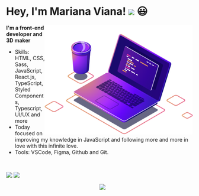 # Hey, I'm Mariana Viana! <img src="https://media.giphy.com/media/hvRJCLFzcasrR4ia7z/giphy.gif" width="30" > 😃
<img src="/computer.png" min-width="400px" max-width="400px" width="400px" align="right" alt="Computador">

**I'm a front-end developer and 3D maker**

- Skills: HTML, CSS, Sass, JavaScript, React.js, TypeScript, Styled Components, Typescript, UI/UX and more
- Today focused on improving my knowledge in JavaScript and following more and more in love with this infinite love.
- Tools: VSCode, Figma, Github and Git.
</br>
<p align="left">
<a href="mailto:contato@mariviana.com.br" alt="mail">
  <img src="https://img.shields.io/badge/-contato@mariviana.com.br-151515?style=flat-square&labelColor=000&logo=Minutemailer&logoColor=3caceb&link=contato@mariviana.com.br" /></a>
  <a href="https://www.linkedin.com/in/marianaviana" alt="Linkedin">
  <img src="https://img.shields.io/badge/-Linkedin-151515?style=flat-square&labelColor=000&&logo=Linkedin&logoColor=3caceb&link=https://www.linkedin.com/in/marianaviana" /></a>

</p>  

<div align="center">
  <img src="http://github-profile-summary-cards.vercel.app/api/cards/profile-details?username=marianaviana&amp;theme=transparent" alt="">
  <img src="http://github-profile-summary-cards.vercel.app/api/cards/repos-per-language?username=marianaviana&amp;hide=Html&amp;theme=transparent" alt=""> 
  <img src="http://github-profile-summary-cards.vercel.app/api/cards/most-commit-language?username=marianaviana&amp;theme=transparent" alt=""> 
  <img src="https://github-readme-streak-stats.herokuapp.com/?user=marianaviana&amp;hide_border=true&amp;date_format=M%20j%5B%2C%20Y%5D&amp;background=transparent&amp;stroke=6272a4&amp;ring=006aff&amp;fire=e34c26&amp;currStreakNum=fff&amp;sideNums=006aff&amp;currStreakLabel=417e87&amp;sideLabels=417e87&amp;dates=417e87" alt="">
  <img src="https://github-profile-trophy.vercel.app/?username=marianaviana&margin-w=15&theme=nord&no-bg=true&row=1&column=5&no-frame=true" />
</div>
